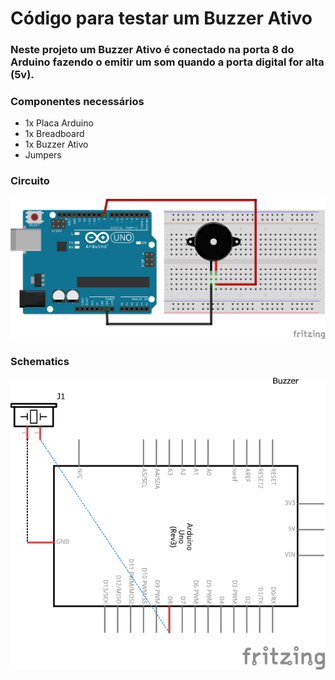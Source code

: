 # Código para testar um Buzzer Ativo

### Neste projeto um Buzzer Ativo é conectado na porta 8 do Arduino fazendo o emitir um som quando a porta digital for alta (5v).

### Componentes necessários
* 1x Placa Arduino
* 1x Breadboard
* 1x Buzzer Ativo
* Jumpers

### Circuito
![circuito](imagens/buzzer_ativo.png)

### Schematics
![schematics](imagens/buzzer_ativo_schematics.png)